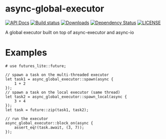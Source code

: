 # async-global-executor

[![API Docs](https://docs.rs/async-global-executor/badge.svg)](https://docs.rs/async-global-executor)
[![Build status](https://github.com/Keruspe/async-global-executor/workflows/Build%20and%20test/badge.svg)](https://github.com/Keruspe/async-global-executor/actions)
[![Downloads](https://img.shields.io/crates/d/async-global-executor.svg)](https://crates.io/crates/async-global-executor)
[![Dependency Status](https://deps.rs/repo/github/Keruspe/async-global-executor/status.svg)](https://deps.rs/repo/github/Keruspe/async-global-executor)
[![LICENSE](https://img.shields.io/badge/license-MIT-blue.svg)](LICENSE)

A global executor built on top of async-executor and async-io

# Examples

```
# use futures_lite::future;

// spawn a task on the multi-threaded executor
let task1 = async_global_executor::spawn(async {
    1 + 2
});
// spawn a task on the local executor (same thread)
let task2 = async_global_executor::spawn_local(async {
    3 + 4
});
let task = future::zip(task1, task2);

// run the executor
async_global_executor::block_on(async {
    assert_eq!(task.await, (3, 7));
});
```
